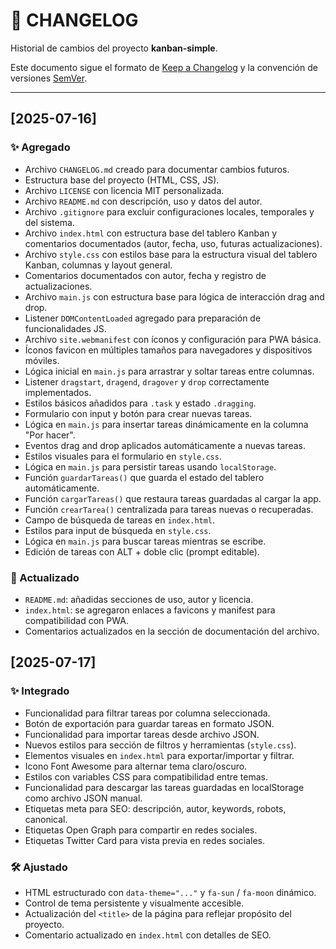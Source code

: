 # 📑 CHANGELOG

Historial de cambios del proyecto **kanban-simple**.

Este documento sigue el formato de [Keep a Changelog](https://keepachangelog.com/es/1.0.0/) y la convención de versiones [SemVer](https://semver.org/lang/es/).

---

## [2025-07-16]

### ✨ Agregado

- Archivo `CHANGELOG.md` creado para documentar cambios futuros.
- Estructura base del proyecto (HTML, CSS, JS).
- Archivo `LICENSE` con licencia MIT personalizada.
- Archivo `README.md` con descripción, uso y datos del autor.
- Archivo `.gitignore` para excluir configuraciones locales, temporales y del sistema.
- Archivo `index.html` con estructura base del tablero Kanban y comentarios documentados (autor, fecha, uso, futuras actualizaciones).
- Archivo `style.css` con estilos base para la estructura visual del tablero Kanban, columnas y layout general.
- Comentarios documentados con autor, fecha y registro de actualizaciones.
- Archivo `main.js` con estructura base para lógica de interacción drag and drop.
- Listener `DOMContentLoaded` agregado para preparación de funcionalidades JS.
- Archivo `site.webmanifest` con íconos y configuración para PWA básica.
- Íconos favicon en múltiples tamaños para navegadores y dispositivos móviles.
- Lógica inicial en `main.js` para arrastrar y soltar tareas entre columnas.
- Listener `dragstart`, `dragend`, `dragover` y `drop` correctamente implementados.
- Estilos básicos añadidos para `.task` y estado `.dragging`.
- Formulario con input y botón para crear nuevas tareas.
- Lógica en `main.js` para insertar tareas dinámicamente en la columna "Por hacer".
- Eventos drag and drop aplicados automáticamente a nuevas tareas.
- Estilos visuales para el formulario en `style.css`.
- Lógica en `main.js` para persistir tareas usando `localStorage`.
- Función `guardarTareas()` que guarda el estado del tablero automáticamente.
- Función `cargarTareas()` que restaura tareas guardadas al cargar la app.
- Función `crearTarea()` centralizada para tareas nuevas o recuperadas.
- Campo de búsqueda de tareas en `index.html`.
- Estilos para input de búsqueda en `style.css`.
- Lógica en `main.js` para buscar tareas mientras se escribe.
- Edición de tareas con ALT + doble clic (prompt editable).

### 📝 Actualizado

- `README.md`: añadidas secciones de uso, autor y licencia.
- `index.html`: se agregaron enlaces a favicons y manifest para compatibilidad con PWA.
- Comentarios actualizados en la sección de documentación del archivo.

## [2025-07-17]

### ✨ Integrado

- Funcionalidad para filtrar tareas por columna seleccionada.
- Botón de exportación para guardar tareas en formato JSON.
- Funcionalidad para importar tareas desde archivo JSON.
- Nuevos estilos para sección de filtros y herramientas (`style.css`).
- Elementos visuales en `index.html` para exportar/importar y filtrar.
- Icono Font Awesome para alternar tema claro/oscuro.
- Estilos con variables CSS para compatibilidad entre temas.
- Funcionalidad para descargar las tareas guardadas en localStorage como archivo JSON manual.
- Etiquetas meta para SEO: descripción, autor, keywords, robots, canonical.
- Etiquetas Open Graph para compartir en redes sociales.
- Etiquetas Twitter Card para vista previa en redes sociales.

### 🛠️ Ajustado

- HTML estructurado con `data-theme="..."` y `fa-sun` / `fa-moon` dinámico.
- Control de tema persistente y visualmente accesible.
- Actualización del `<title>` de la página para reflejar propósito del proyecto.
- Comentario actualizado en `index.html` con detalles de SEO.
